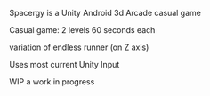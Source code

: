 Spacergy is a Unity Android 3d Arcade casual game 

Casual game: 2 levels 60 seconds each

variation of endless runner (on Z axis)

Uses most current Unity Input

WIP a work in progress 
